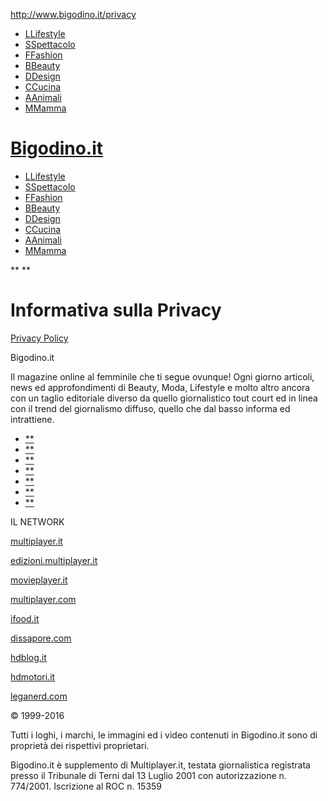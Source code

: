 http://www.bigodino.it/privacy

-   [<span class="sticker sticker--lifestyle">L</span>Lifestyle](http://www.bigodino.it/lifestyle)
-   [<span class="sticker sticker--spettacolo">S</span>Spettacolo](http://www.bigodino.it/spettacolo)
-   [<span class="sticker sticker--moda">F</span>Fashion](http://www.bigodino.it/moda)
-   [<span class="sticker sticker--beauty">B</span>Beauty](http://www.bigodino.it/beauty)
-   [<span class="sticker sticker--design">D</span>Design](http://www.bigodino.it/design)
-   [<span class="sticker sticker--cucina">C</span>Cucina](http://www.bigodino.it/cucina)
-   [<span class="sticker sticker--animali">A</span>Animali](http://www.bigodino.it/animali)
-   [<span class="sticker sticker--mamma">M</span>Mamma](http://www.bigodino.it/mamma)

<a href="" class="header__hamburger menu-btn visible-xs-inline visible-sm-inline"><em></em></a> [B<span class="visible-lg-inline">igodino</span><span class="dot">.</span><span class="visible-lg-inline">it</span>](http://www.bigodino.it/)
=============================================================================================================================================================================================================================================

-   [<span class="sticker sticker--lifestyle">L</span>Lifestyle](http://www.bigodino.it/lifestyle)
-   [<span class="sticker sticker--spettacolo">S</span>Spettacolo](http://www.bigodino.it/spettacolo)
-   [<span class="sticker sticker--moda">F</span>Fashion](http://www.bigodino.it/moda)
-   [<span class="sticker sticker--beauty">B</span>Beauty](http://www.bigodino.it/beauty)
-   [<span class="sticker sticker--design">D</span>Design](http://www.bigodino.it/design)
-   [<span class="sticker sticker--cucina">C</span>Cucina](http://www.bigodino.it/cucina)
-   [<span class="sticker sticker--animali">A</span>Animali](http://www.bigodino.it/animali)
-   [<span class="sticker sticker--mamma">M</span>Mamma](http://www.bigodino.it/mamma)

<a href="" id="btn-search" class="btn-search"><em></em></a>

<span class="input-group-btn"> </span>
**
**

Informativa sulla Privacy
=========================

<a href="//www.iubenda.com/privacy-policy/310275" class="iubenda-nostyle no-brand iub-body-embed iub-no-markup iubenda-embed" title="Privacy Policy">Privacy Policy</a>

<span class="footer__brand">Bigodino<span class="dot">.</span>it</span>

Il magazine online al femminile che ti segue ovunque! Ogni giorno articoli, news ed approfondimenti di Beauty, Moda, Lifestyle e molto altro ancora con un taglio editoriale diverso da quello giornalistico tout court ed in linea con il trend del giornalismo diffuso, quello che dal basso informa ed intrattiene.

-   [**](https://www.facebook.com/Bigodino.it)
-   [**](https://twitter.com/#!/bigodinoit)
-   [**](https://plus.google.com/u/0/+BigodinoIt)
-   [**](http://www.youtube.com/user/BigodinoTV?sub_confirmation=1)
-   [**](http://instagram.com/bigodino_it)
-   [**](https://www.pinterest.com/bigodinoit/)
-   [**](http://www.bigodino.it/feed)

<!-- -->

<span class="txt">IL NETWORK</span>

[multiplayer.it](http://multiplayer.it/)

[edizioni.multiplayer.it](http://edizioni.multiplayer.it/)

[movieplayer.it](http://movieplayer.it/)

[multiplayer.com](https://multiplayer.com/)

[ifood.it](http://www.ifood.it/)

[dissapore.com](http://www.dissapore.com/)

[hdblog.it](http://www.hdblog.it/)

[hdmotori.it](http://www.hdmotori.it/)

[leganerd.com](http://leganerd.com/)

© 1999-2016

Tutti i loghi, i marchi, le immagini ed i video contenuti in Bigodino.it sono di proprietà dei rispettivi proprietari.

Bigodino.it è supplemento di Multiplayer.it, testata giornalistica registrata presso il Tribunale di Terni dal 13 Luglio 2001 con autorizzazione n. 774/2001. Iscrizione al ROC n. 15359


